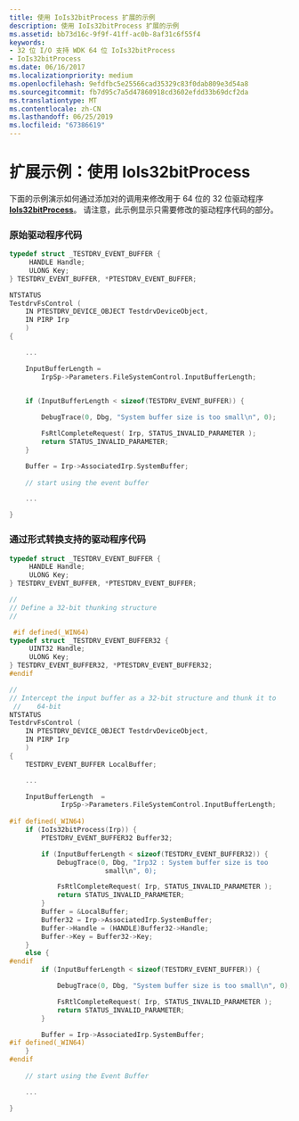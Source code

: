 ```yaml
---
title: 使用 IoIs32bitProcess 扩展的示例
description: 使用 IoIs32bitProcess 扩展的示例
ms.assetid: bb73d16c-9f9f-41ff-ac0b-8af31c6f55f4
keywords:
- 32 位 I/O 支持 WDK 64 位 IoIs32bitProcess
- IoIs32bitProcess
ms.date: 06/16/2017
ms.localizationpriority: medium
ms.openlocfilehash: 9efdfbc5e25566cad35329c83f0dab809e3d54a8
ms.sourcegitcommit: fb7d95c7a5d47860918cd3602efdd33b69dcf2da
ms.translationtype: MT
ms.contentlocale: zh-CN
ms.lasthandoff: 06/25/2019
ms.locfileid: "67386619"
---
```

# <a name="extended-example-using-iois32bitprocess"></a>扩展示例：使用 IoIs32bitProcess





下面的示例演示如何通过添加对的调用来修改用于 64 位的 32 位驱动程序[ **IoIs32bitProcess**](https://docs.microsoft.com/windows-hardware/drivers/ddi/content/wdm/nf-wdm-iois32bitprocess)。 请注意，此示例显示只需要修改的驱动程序代码的部分。

### <a name="original-driver-code"></a>原始驱动程序代码

```cpp
typedef struct _TESTDRV_EVENT_BUFFER {
     HANDLE Handle;
     ULONG Key;
} TESTDRV_EVENT_BUFFER, *PTESTDRV_EVENT_BUFFER;

NTSTATUS
TestdrvFsControl (
    IN PTESTDRV_DEVICE_OBJECT TestdrvDeviceObject,
    IN PIRP Irp
    )
{

    ...

    InputBufferLength = 
        IrpSp->Parameters.FileSystemControl.InputBufferLength;
 

    if (InputBufferLength < sizeof(TESTDRV_EVENT_BUFFER)) {

        DebugTrace(0, Dbg, "System buffer size is too small\n", 0);

        FsRtlCompleteRequest( Irp, STATUS_INVALID_PARAMETER );
        return STATUS_INVALID_PARAMETER;
    }

    Buffer = Irp->AssociatedIrp.SystemBuffer;
 
    // start using the event buffer

    ...

}
```

### <a name="driver-code-with-thunking-support"></a>通过形式转换支持的驱动程序代码

```cpp
typedef struct _TESTDRV_EVENT_BUFFER {
     HANDLE Handle;
     ULONG Key;
} TESTDRV_EVENT_BUFFER, *PTESTDRV_EVENT_BUFFER;

//
// Define a 32-bit thunking structure 
//

 #if defined(_WIN64)
typedef struct _TESTDRV_EVENT_BUFFER32 {
     UINT32 Handle;
     ULONG Key;
} TESTDRV_EVENT_BUFFER32, *PTESTDRV_EVENT_BUFFER32;
#endif

//
// Intercept the input buffer as a 32-bit structure and thunk it to 
 //    64-bit
NTSTATUS
TestdrvFsControl (
    IN PTESTDRV_DEVICE_OBJECT TestdrvDeviceObject,
    IN PIRP Irp
    )
{
    TESTDRV_EVENT_BUFFER LocalBuffer;

    ...

    InputBufferLength  =                             
             IrpSp->Parameters.FileSystemControl.InputBufferLength;
 
#if defined(_WIN64)
    if (IoIs32bitProcess(Irp)) {
        PTESTDRV_EVENT_BUFFER32 Buffer32;

        if (InputBufferLength < sizeof(TESTDRV_EVENT_BUFFER32)) {
            DebugTrace(0, Dbg, "Irp32 : System buffer size is too
                        small\n", 0);

            FsRtlCompleteRequest( Irp, STATUS_INVALID_PARAMETER );
            return STATUS_INVALID_PARAMETER;
        }
        Buffer = &LocalBuffer;
        Buffer32 = Irp->AssociatedIrp.SystemBuffer;
        Buffer->Handle = (HANDLE)Buffer32->Handle;
        Buffer->Key = Buffer32->Key;
    }
    else {
#endif
        if (InputBufferLength < sizeof(TESTDRV_EVENT_BUFFER)) {

            DebugTrace(0, Dbg, "System buffer size is too small\n", 0);

            FsRtlCompleteRequest( Irp, STATUS_INVALID_PARAMETER );
            return STATUS_INVALID_PARAMETER;
        }

        Buffer = Irp->AssociatedIrp.SystemBuffer;
#if defined(_WIN64)
    }
#endif
 
    // start using the Event Buffer

    ...

}
```

 

 




